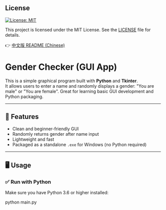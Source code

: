 ## License

[![License: MIT](https://img.shields.io/badge/License-MIT-yellow.svg)](https://opensource.org/licenses/MIT)

This project is licensed under the MIT License. See the [LICENSE](LICENSE) file for details.

👉 [中文版 README (Chinese)](README.md)
# Gender Checker (GUI App)

This is a simple graphical program built with **Python** and **Tkinter**.  
It allows users to enter a name and randomly displays a gender: "You are male" or "You are female". Great for learning basic GUI development and Python packaging.

---

## 🌟 Features

- Clean and beginner-friendly GUI
- Randomly returns gender after name input
- Lightweight and fast
- Packaged as a standalone `.exe` for Windows (no Python required)

---

## 🖥️ Usage

### ✅ Run with Python

Make sure you have Python 3.6 or higher installed:

python main.py
